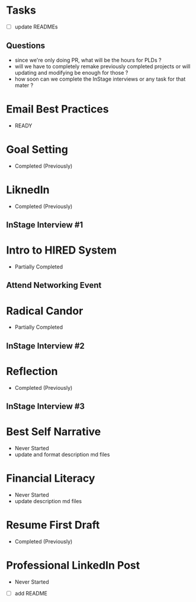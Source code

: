 # Tasks

- [ ] update READMEs

## Questions

- since we're only doing PR, what will be the hours for PLDs ?
- will we have to completely remake previously completed projects or will
  updating and modifying be enough for those ?
- how soon can we complete the InStage interviews or any task for that mater ?

# Email Best Practices
- READY

# Goal Setting
- Completed (Previously)

# LiknedIn
- Completed (Previously)

## InStage Interview #1

# Intro to HIRED System
- Partially Completed

## Attend Networking Event

# Radical Candor
- Partially Completed

## InStage Interview #2

# Reflection
- Completed (Previously)

## InStage Interview #3

# Best Self Narrative
- Never Started
- update and format description md files

# Financial Literacy
- Never Started
- update description md files

# Resume First Draft
- Completed (Previously)

# Professional LinkedIn Post
- Never Started
- [ ] add README

